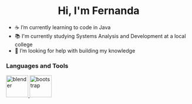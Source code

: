 <h1 align="center">Hi, I'm Fernanda</h1>

- ☕ I’m currently learning to code in Java
- 📚 I'm currently studying Systems Analysis and Development at a local college
- 🤯 I’m looking for help with building my knowledge

<h3 align="left">Languages and Tools</h3>

<p align="left"> <a href="https://www.java.com/" target="_blank" rel="noreferrer"> <img src="https://www.citypng.com/public/uploads/preview/hd-java-logo-transparent-background-701751694771845zainlxmlfo.png" alt="blender" width="60" height="60"/> </a> </a> <a href="https://html.spec.whatwg.org/multipage/" target="_blank" rel="noreferrer"> <img src="https://e7.pngegg.com/pngimages/780/934/png-clipart-html-logo-html5-logo-icons-logos-emojis-tech-companies-thumbnail.png" alt="bootstrap" width="60" height="60"/>
